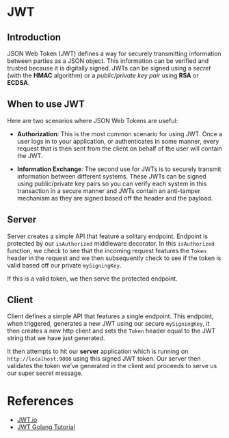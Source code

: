 # JWT

## Introduction

JSON Web Token (JWT) defines a way for securely transmitting information between parties as a JSON object. This information can be verified and trusted because it is digitally signed. JWTs can be signed using a *secret* (with the **HMAC** algorithm) or a *public/private key pair* using **RSA** or **ECDSA**.


## When to use JWT
Here are two scenarios where JSON Web Tokens are useful:

* **Authorization**: This is the most common scenario for using JWT. Once a user logs in to your application, or authenticates in some manner, every request that is then sent from the client on behalf of the user will contain the JWT.

* **Information Exchange**: The second use for JWTs is to securely transmit information between different systems. These JWTs can be signed using public/private key pairs so you can verify each system in this transaction in a secure manner and JWTs contain an anti-tamper mechanism as they are signed based off the header and the payload.

## Server

Server creates a simple API that feature a solitary endpoint. Endpoint is protected by our ```isAuthorized``` middleware decorator. In this ```isAuthorized``` function, we check to see that the incoming request features the ```Token``` header in the request and we then subsequently check to see if the token is valid based off our private ```mySigningKey```.

If this is a valid token, we then serve the protected endpoint.

## Client

Client defines a simple API that features a single endpoint. This endpoint, when triggered, generates a new JWT using our secure ```mySigningKey```, it then creates a new http client and sets the ```Token``` header equal to the JWT string that we have just generated.

It then attempts to hit our **server** application which is running on ```http://localhost:9000``` using this signed JWT token. Our server then validates the token we’ve generated in the client and proceeds to serve us our super secret message.

# References
* [JWT.io](https://jwt.io/introduction)
* [JWT Golang Tutorial](https://tutorialedge.net/golang/authenticating-golang-rest-api-with-jwts/)
